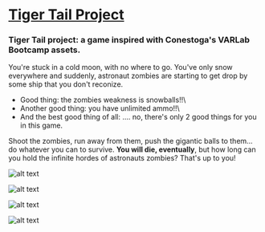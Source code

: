 # [Tiger Tail Project](https://play.unity.com/mg/other/pizzaeater)
### Tiger Tail project: a game inspired with Conestoga's VARLab Bootcamp assets.

You're stuck in a cold moon, with no where to go. You've only snow everywhere and suddenly, astronaut zombies are starting to get drop by some ship that you don't reconize.

* Good thing: the zombies weakness is snowballs!!\
* Another good thing: you have unlimited ammo!!\
* And the best good thing of all: .... no, there's only 2 good things for you in this game.

Shoot the zombies, run away from them, push the gigantic balls to them... do whatever you can to survive. __You will die, eventually__, but how long can you hold the infinite hordes of astronauts zombies? That's up to you! 

![alt text](https://i.ibb.co/FW47Vtc/tiger1.png)

![alt text](https://i.ibb.co/yS5CwDS/tiger2.png)

![alt text](https://i.ibb.co/QkKchNy/tiger3.png)

![alt text](https://i.ibb.co/k8CST2J/tiger4.png)

